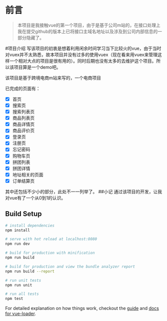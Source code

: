 # 前言

> 本项目是我接触vue的第一个项目，由于是基于公司m站的，在接口处理上我在提交github的版本上已将接口主域名地址以及涉及到公司内部信息的一部分隐藏了。

#项目介绍
写该项目的初衷是想着利用闲余时间学习当下比较火的vue，由于当时对vuex并不太熟悉，故本项目并没有过多的使用vuex（现在看来用vuex来管理这样一个相对大点的项目是很有用的）。同时后期也没有太多的去维护这个项目。所以该项目算是一个demo吧。

该项目是基于跨境电商m站来写的，一个电商项目

已完成的页面有：
* [x] 首页
* [x] 搜索页
* [x] 搜索列表页
* [x] 商品列表页
* [x] 商品详情页
* [x] 商品评价页
* [x] 登录页
* [x] 注册页
* [x] 忘记密码
* [x] 购物车页
* [x] 拼团列表
* [x] 拼团详情
* [x] 地址相关的页面
* [x] 订单结算页

其中还包括不少小的部分，此处不一一列举了。
##小记
通过该项目的开发，让我对vue有了一个从0到1的认识。
## Build Setup

``` bash
# install dependencies
npm install

# serve with hot reload at localhost:8080
npm run dev

# build for production with minification
npm run build

# build for production and view the bundle analyzer report
npm run build --report

# run unit tests
npm run unit

# run all tests
npm test
```

For detailed explanation on how things work, checkout the [guide](http://vuejs-templates.github.io/webpack/) and [docs for vue-loader](http://vuejs.github.io/vue-loader).


